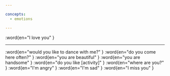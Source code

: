 ```yaml
---

concepts:
  - emotions

---
```


:word{en="I love you" }

--------------------------------------------------

:word{en="would you like to dance with me?" }
:word{en="do you come here often?" }
:word{en="you are beautiful" }
:word{en="you are handsome" }
:word{en="do you like [activity]" }
:word{en="where are you?" }
:word{en="I'm angry" }
:word{en="I'm sad" }
:word{en="I miss you" }

